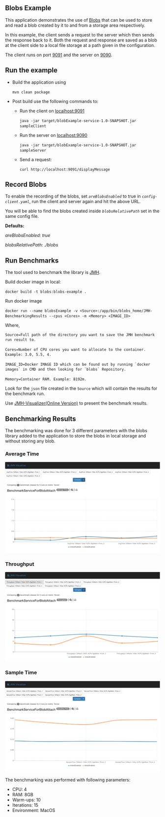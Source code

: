 ## Blobs Example

This application demonstrates the use of [Blobs](https://github.com/mchandramouli/blobs) that can be used to store and read a blob created by it to and from a storage area respectively.

In this example, the client sends a request to the server which then sends the response back to it. Both the request and response are saved as a blob at the client side to a local file storage at a path given in the configuration.

The client runs on port [9091](http://localhost:9091) and the server on [9090](http://localhost:9090).

## Run the example

* Build the application using

  ```mvn clean package```

* Post build use the following commands to:

  * Run the client on [localhost:9091](http://localhost:9091)

    ```java -jar target/blobExample-service-1.0-SNAPSHOT.jar sampleClient```

  * Run the server on [localhost:9090](http://localhost:9090)

    ```java -jar target/blobExample-service-1.0-SNAPSHOT.jar sampleServer```
 
  * Send a request:
 
    ```curl http://localhost:9091/displayMessage```
 
 ## Record Blobs
 
 To enable the recording of the blobs, set _`areBlobsEnabled`_ to true in _`config-client.yaml`_, run the client and server again and hit the above URL.
 
 You will be able to find the blobs created inside _`blobsRelativePath`_ set in the same config file.
 
 **Defaults:**
  
  _areBlobsEnabled: true_
 
 _blobsRelativePath: ./blobs_
 
 ## Run Benchmarks
 
 The tool used to benchmark the library is [JMH](https://openjdk.java.net/projects/code-tools/jmh/).
 
 Build docker image in local:
 
 ```docker build -t blobs:blobs-example .```
 
 Run docker image
 
 ```docker run --name blobsExample -v <Source>:/app/bin/blobs_home/JMH-BenchmarkingResults --cpus <Cores> -m <Memory> <IMAGE_ID>```
 
 Where,
 ```properties
 Source=Full path of the directory you want to save the JMH benchmark run result to.
 
 Cores=Number of CPU cores you want to allocate to the container. Example: 3.0, 5.5, 4.
 
 IMAGE_ID=Docker IMAGE ID which can be found out by running `docker images` in CMD and then looking for `blobs` Repository.
 
 Memory=Container RAM. Example: 8192m.
```

Look for the `json` file created in the `Source` which will contain the results for the benchmark run.

Use [JMH-Visualizer(Online Version)](https://jmh.morethan.io/) to present the benchmark results.

## Benchmarking Results

The benchmarking was done for 3 different parameters with the blobs library added to the application to store the blobs in local storage and without storing any blob.

### Average Time

![AverageTime](BenchmarkingResults/AverageTime.png)

### Throughput

![Throughput](BenchmarkingResults/Throughput.png)

### Sample Time

![SampleTime](BenchmarkingResults/SampleTime.png)

The benchmarking was performed with following parameters:

* CPU: 4
* RAM: 8GB
* Warm-ups: 10
* Iterations: 15
* Environment: MacOS